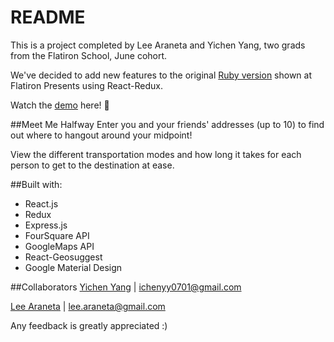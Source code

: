 # README

This is a project completed by Lee Araneta and Yichen Yang, two grads from the Flatiron School, June cohort.

We've decided to add new features to the original [Ruby version](https://github.com/leearaneta/meet-me-halfway) shown at Flatiron Presents using React-Redux. 

Watch the [demo](https://vimeo.com/185692228) here! :eyes: 

##Meet Me Halfway
Enter you and your friends' addresses (up to 10) to find out where to hangout around your midpoint!

View the different transportation modes and how long it takes for each person to get to the destination at ease.
 

##Built with:
* React.js
* Redux
* Express.js
* FourSquare API
* GoogleMaps API
* React-Geosuggest
* Google Material Design


##Collaborators
[Yichen Yang](https://github.com/yicheny001/) | ichenyy0701@gmail.com

[Lee Araneta](https://github.com/leearaneta/) | lee.araneta@gmail.com

Any feedback is greatly appreciated :)

